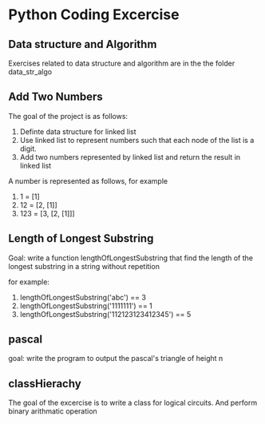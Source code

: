 # Python Coding Excercise

## Data structure and Algorithm
Exercises related to data structure and algorithm are in the the folder data_str_algo

## Add Two Numbers

The goal of the project is as follows:
1. Definte data structure for linked list
2. Use linked list to represent numbers such that each node of the list is a digit. 
3. Add two numbers represented by linked list and return the result in linked list

A number is represented as follows, for example
1. 1 = [1]
2. 12 = [2, [1]]
3. 123 = [3, [2, [1]]]


## Length of Longest Substring
Goal: write a function lengthOfLongestSubstring that find the length of the longest substring in a string without repetition

for example:
1. lengthOfLongestSubstring('abc') == 3
2. lengthOfLongestSubstring('1111111') == 1
3. lengthOfLongestSubstring('112123123412345') == 5

## pascal
goal: write the program to output the pascal's triangle of height n

## classHierachy
The goal of the excercise is to write a class for logical circuits. And perform binary arithmatic operation

